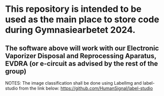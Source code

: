 # This repository is intended to be used as the main place to store code during Gymnasiearbetet 2024.  

## The software above will work with our Electronic Vaporizer Disposal and Reprocessing Aparatus, EVDRA (or e-circuit as advised by the rest of the group)

NOTES:
The image classification shall be done using LabelImg and label-studio from the link below:
https://github.com/HumanSignal/label-studio
